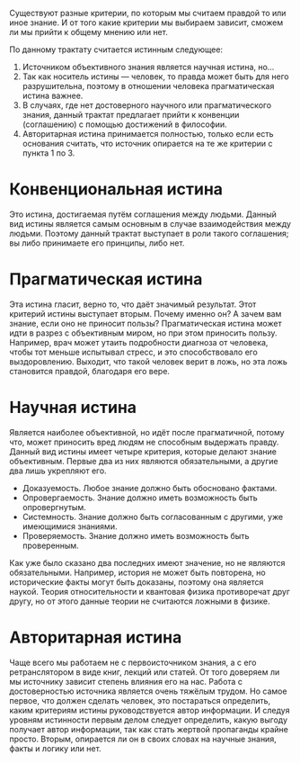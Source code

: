 Существуют разные критерии, по которым мы считаем правдой то или иное знание. И от того какие критерии мы выбираем зависит, сможем ли мы прийти к общему мнению или нет.

По данному трактату считается истинным следующее:

1. Источником объективного знания является научная истина, но…
1. Так как носитель истины — человек, то правда может быть для него разрушительна, поэтому в отношении человека прагматическая истина важнее.
1. В случаях, где нет достоверного научного или прагматического знания, данный трактат предлагает прийти к конвенции (соглашению) с помощью достижений в философии.
1. Авторитарная истина принимается полностью, только если есть основания считать, что источник опирается на те же критерии с пункта 1 по 3.

# Конвенциональная истина

Это истина, достигаемая путём соглашения между людьми. Данный вид истины является самым основным в случае взаимодействия между людьми. Поэтому данный трактат выступает в роли такого соглашения; вы либо принимаете его принципы, либо нет.

# Прагматическая истина

Эта истина гласит, верно то, что даёт значимый результат. Этот критерий истины выступает вторым. Почему именно он? А зачем вам знание, если оно не приносит пользы? Прагматическая истина может идти в разрез с объективным миром, но при этом приносить пользу. Например, врач может утаить подробности диагноза от человека, чтобы тот меньше испытывал стресс, и это способствовало его выздоровлению. Выходит, что такой человек верит в ложь, но эта ложь становится правдой, благодаря его вере.

# Научная истина

Является наиболее объективной, но идёт после прагматичной, потому что, может приносить вред людям не способным выдержать правду. Данный вид истины имеет четыре критерия, которые делают знание объективным. Первые два из них являются обязательными, а другие два лишь укрепляют его.

* Доказуемость. Любое знание должно быть обосновано фактами.
* Опровергаемость. Знание должно иметь возможность быть опровергнутым.
* Системность. Знание должно быть согласованным с другими, уже имеющимися знаниями.
* Проверяемость. Знание должно иметь возможность быть проверенным.

Как уже было сказано два последних имеют значение, но не являются обязательными. Например, история не может быть повторена, но исторические факты могут быть доказаны, поэтому она является наукой. Теория относительности и квантовая физика противоречат друг другу, но от этого данные теории не считаются ложными в физике.

# Авторитарная истина

Чаще всего мы работаем не с первоисточником знания, а с его ретранслятором в виде книг, лекций или статей. От того доверяем ли мы источнику зависит степень влияния его на нас. Работа с достоверностью источника является очень тяжёлым трудом. Но самое первое, что должен сделать человек, это постараться определить, каким критериям истины руководствуется автор информации. И следуя уровням истинности первым делом следует определить, какую выгоду получает автор информации, так как стать жертвой пропаганды крайне просто. Вторым, опирается ли он в своих словах на научные знания, факты и логику или нет.

